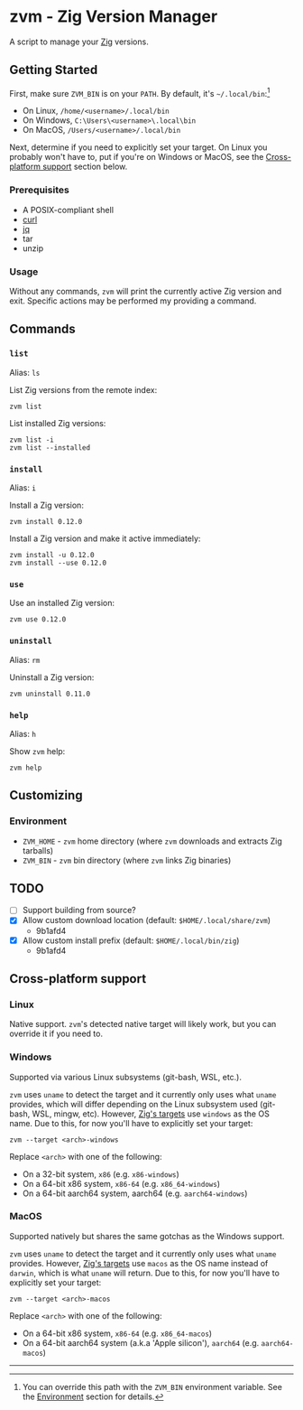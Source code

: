 # zvm - Zig Version Manager

A script to manage your [Zig](https://Ziglang.org) versions.

## Getting Started

First, make sure `ZVM_BIN` is on your `PATH`. By default, it's `~/.local/bin`:[^1]
- On Linux, `/home/<username>/.local/bin`
- On Windows, `C:\Users\<username>\.local\bin`
- On MacOS, `/Users/<username>/.local/bin`

Next, determine if you need to explicitly set your target. On Linux you
probably won't have to, put if you're on Windows or MacOS, see the
[Cross-platform support](#cross-platform-support) section below.

### Prerequisites

- A POSIX-compliant shell
- [curl](https://curl.se/download.html)
- [jq](https://jqlang.github.io/jq/)
- tar
- unzip

### Usage

Without any commands, `zvm` will print the currently active Zig version and
exit. Specific actions may be performed my providing a command.

## Commands

### `list`

Alias: `ls`

List Zig versions from the remote index:
```shell
zvm list
```

List installed Zig versions:
```shell
zvm list -i
zvm list --installed
```

### `install`

Alias: `i`

Install a Zig version:
```shell
zvm install 0.12.0
```

Install a Zig version and make it active immediately:
```shell
zvm install -u 0.12.0
zvm install --use 0.12.0
```

### `use`

Use an installed Zig version:
```shell
zvm use 0.12.0
```

### `uninstall`

Alias: `rm`

Uninstall a Zig version:
```shell
zvm uninstall 0.11.0
```

### `help`

Alias: `h`

Show `zvm` help:
```shell
zvm help
```

## Customizing

### Environment

- `ZVM_HOME` - `zvm` home directory (where `zvm` downloads and extracts Zig tarballs)
- `ZVM_BIN` - `zvm` bin directory (where `zvm` links Zig binaries)

## TODO

- [ ] Support building from source?
- [x] Allow custom download location (default: `$HOME/.local/share/zvm`)
    - 9b1afd4
- [x] Allow custom install prefix (default: `$HOME/.local/bin/zig`)
    - 9b1afd4

## Cross-platform support

### Linux

Native support. `zvm`'s detected native target will likely work, but you can
override it if you need to.

### Windows

Supported via various Linux subsystems (git-bash, WSL, etc.).

`zvm` uses `uname` to detect the target and it currently only uses what `uname`
provides, which will differ depending on the Linux subsystem used (git-bash,
WSL, mingw, etc). However, [Zig's
targets](https://ziglang.org/documentation/master/std/#std.Target.Os.Tag) use
`windows` as the OS name. Due to this, for now you'll have to explicitly set
your target:

```shell
zvm --target <arch>-windows
```

Replace `<arch>` with one of the following:
- On a 32-bit system, `x86` (e.g. `x86-windows`)
- On a 64-bit x86 system, `x86-64` (e.g. `x86_64-windows`)
- On a 64-bit aarch64 system, aarch64 (e.g. `aarch64-windows`)

### MacOS

Supported natively but shares the same gotchas as the Windows support.

`zvm` uses `uname` to detect the target and it currently only uses what `uname`
provides. However, [Zig's
targets](https://ziglang.org/documentation/master/std/#std.Target.Os.Tag) use
`macos` as the OS name instead of `darwin`, which is what `uname` will return.
Due to this, for now you'll have to explicitly set your target:

```shell
zvm --target <arch>-macos
```

Replace `<arch>` with one of the following:
- On a 64-bit x86 system, `x86-64` (e.g. `x86_64-macos`)
- On a 64-bit aarch64 system (a.k.a 'Apple silicon'), `aarch64` (e.g.
  `aarch64-macos`)

---

[^1]: You can override this path with the `ZVM_BIN` environment variable. See
    the [Environment](#environment) section for details.
